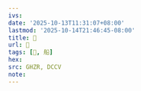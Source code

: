 ```yaml
---
ivs:
date: '2025-10-13T11:31:07+08:00'
lastmod: '2025-10-14T21:46:45-08:00'
title: 󰨕
url: 󰨕
tags: [𦤉, 船]
hex: 
src: GHZR, DCCV
note:
---
```

